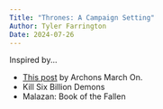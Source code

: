 ```yaml
---
Title: "Thrones: A Campaign Setting"
Author: Tyler Farrington
Date: 2024-07-26
---
```


Inspired by...

* [This post](https://archonsmarchon.blogspot.com/2019/11/all-thrones-were-trees-and-stones.html) by Archons March On.
* Kill Six Billion Demons
* Malazan: Book of the Fallen

